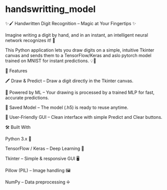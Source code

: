 # handswritting_model
✨🖌️ Handwritten Digit Recognition – Magic at Your Fingertips ✨

Imagine writing a digit by hand, and in an instant, an intelligent neural network recognizes it! 🚀

This Python application lets you draw digits on a simple, intuitive Tkinter canvas and sends them to a TensorFlow/Keras and aslo pytorch model trained on MNIST for instant predictions. 💡🤖

🎯 Features

🖍️ Draw & Predict – Draw a digit directly in the Tkinter canvas.

🤖 Powered by ML – Your drawing is processed by a trained MLP for fast, accurate predictions.

💾 Saved Model – The model (.h5) is ready to reuse anytime.

🎨 User-Friendly GUI – Clean interface with simple Predict and Clear buttons.

🛠️ Built With

Python 3.x 🐍

TensorFlow / Keras – Deep Learning 🧠

Tkinter – Simple & responsive GUI 🖥️

Pillow (PIL) – Image handling 🖼️

NumPy – Data preprocessing ➗
